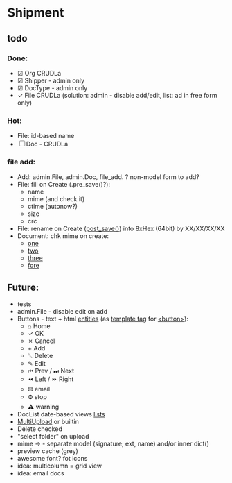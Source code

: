 # Shipment
## todo

### Done:
- &#9745; Org CRUDLa
- &#9745; Shipper - admin only
- &#9745; DocType - admin only
- &check; File CRUDLa (solution: admin - disable add/edit, list: ad in free form only)

### Hot:
- File: id-based name
- &#9744; Doc - CRUDLa

### file add:
- Add: admin.File, admin.Doc, file_add.
  ? non-model form to add?
- File: fill on Create (.pre_save()?):
  - name
  - mime (and check it)
  - ctime (autonow?)
  - size
  - crc
- File: rename on Create ([post_save()](https://dev.retosteffen.ch/2017/09/django-uploading-image-post_save/))
  into 8xHex (64bit) by XX/XX/XX/XX
- Document: chk mime on create:
  - [one](https://stackoverflow.com/questions/10923687/validate-filefield-django-as-a-valid-pdf)
  - [two](https://coderoad.ru/20761092/Как-проверить-формат-изображения-в-поле-django-ImageField)
  - [three](https://progi.pro/django-proverka-polya-fayla-v-modeli-s-ispolzovaniem-python-magic-10166178)
  - [fore](https://progi.pro/django-audio-proverka-faylov-9997753)

## Future:
- tests
- admin.File - disable edit on add
- Buttons - text + html [entities](https://www.amp-what.com/unicode/search/home)
  (as [template tag](https://docs.djangoproject.com/en/3.0/howto/custom-template-tags/)
  for [&lt;button&gt;](http://htmlbook.ru/html/button)):
  - &#8962; Home
  - &check; OK
  - &cross; Cancel
  - &plus; Add
  - &#9249; Delete
  - &#9998; Edit
  - &#9198; Prev / &#9197; Next
  - &#9194; Left / &#9193; Right
  - &#9993; email
  - &#9940; stop
  - &#9888; warning
- DocList date-based views [lists](https://docs.djangoproject.com/en/3.0/ref/class-based-views/generic-date-based/)
- [MultiUpload](https://github.com/Chive/django-multiupload) or builtin
- Delete checked
- "select folder" on upload
- mime &rarr; - separate model (signature; ext, name) and/or inner dict()
- preview cache (grey)
- awesome font? fot icons
- idea: multicolumn = grid view
- idea: email docs
